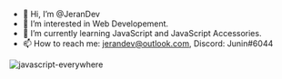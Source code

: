 - 👋 Hi, I’m @JeranDev
- 👀 I’m interested in Web Developement.
- 🌱 I’m currently learning JavaScript and JavaScript Accessories.
- 📫 How to reach me: jerandev@outlook.com, Discord: Junin#6044

![javascript-everywhere](https://codelabs.solace.dev/codelabs/solace-js-mqtt-pg/img/9918d6ec4a2beb30.png)
